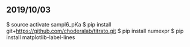 ## 2019/10/03
$ source activate sampl6_pKa
$ pip install git+https://github.com/choderalab/titrato.git
$ pip install numexpr
$ pip install matplotlib-label-lines
